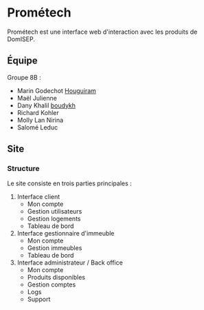 # Prométech

Prométech est une interface web d'interaction avec les produits de DomISEP.

## Équipe

Groupe 8B :

* Marin Godechot [Houguiram](https://github.com/Houguiram)
* Maël Julienne
* Dany Khalil [boudykh](https://github.com/boudykh)
* Richard Kohler
* Molly Lan Nirina
* Salomé Leduc

## Site

### Structure

Le site consiste en trois parties principales :
1. Interface client
    - Mon compte
    - Gestion utilisateurs
    - Gestion logements
    - Tableau de bord
1. Interface gestionnaire d'immeuble
    - Mon compte
    - Gestion immeubles
    - Tableau de bord
1. Interface administrateur / Back office
    - Mon compte
    - Produits disponibles
    - Gestion comptes
    - Logs
    - Support